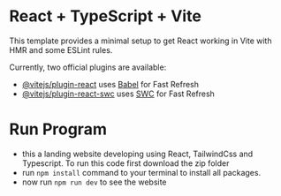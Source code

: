 # React + TypeScript + Vite

This template provides a minimal setup to get React working in Vite with HMR and some ESLint rules.     

Currently, two official plugins are available:    

- [@vitejs/plugin-react](https://github.com/vitejs/vite-plugin-react/blob/main/packages/plugin-react/README.md) uses [Babel](https://babeljs.io/) for Fast Refresh   
- [@vitejs/plugin-react-swc](https://github.com/vitejs/vite-plugin-react-swc) uses [SWC](https://swc.rs/) for Fast Refresh    

  
# Run Program
- this a landing website developing using React, TailwindCss and Typescript. To run this code first download the zip folder       
- run `npm install` command to your terminal to install all packages.    
- now run `npm run dev` to see the website    
 
 

